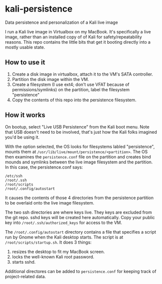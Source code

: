 # kali-persistence
Data persistence and personalization of a Kali live image

I run a Kali live image in Virtualbox on my MacBook. It's specifically a live image, rather than an installed copy of of Kali for safety/repeatability reasons. This repo contains the little bits that get it booting directly into a mostly usable state.

## How to use it
1) Create a disk image in virtualbox, attach it to the VM's SATA controller.
2) Partition the disk image within the VM.
3) Create a filesystem (I use ext4; don't use VFAT because of permissions/symlinks) on the partition, label the filesystem "persistence"
4) Copy the contents of this repo into the persistence filesystem.

## How it works
On bootup, select "Live USB Persistence" from the Kali boot menu. Note that USB doesn't need to be involved, that's just how the Kali folks imagined you'd be using it.

With the option selected, the OS looks for filesystems labled "persistence", mounts them at `/usr/lib/live/mount/persistence/<partition>`. The OS then examines the `persistence.conf` file on the partition and creates bind mounds and symlinks between the live image filesystem and the partition. In this case, the persistence.conf says:
```
/etc/ssh
/root/.ssh
/root/scripts
/root/.config/autostart
```
It causes the contents of those 4 directories from the persistence partition to be overlaid onto the live image filesystem.

The two ssh directories are where keys live. They keys are excluded from the git repo. sshd keys will be created here automatically. Copy your public key into `/root/.ssh/authorized_keys` for access to the VM.

The `/root/.config/autostart` directory contains a file that specifies a script run by Gnome when the Kali desktop starts. The script is at `/root/scripts/startup.sh`. It does 3 things:
1) resizes the desktop to fit my MacBook screen.
2) locks the well-known Kali root password.
3) starts sshd.

Additional directores can be added to `persistence.conf` for keeping track of project-related data.
